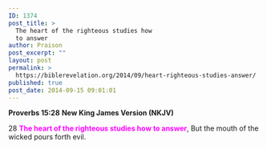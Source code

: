 ```yaml
---
ID: 1374
post_title: >
  The heart of the righteous studies how
  to answer
author: Praison
post_excerpt: ""
layout: post
permalink: >
  https://biblerevelation.org/2014/09/heart-righteous-studies-answer/
published: true
post_date: 2014-09-15 09:01:01
---
```

<strong>Proverbs 15:28</strong>
<strong> New King James Version (NKJV)</strong>

28 <span style="color: #ff00ff;"><strong>The heart of the righteous studies how to answer</strong></span>,
But the mouth of the wicked pours forth evil.